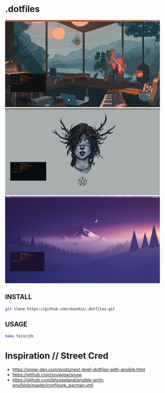 # .dotfiles
![](./assets/one.png)
![](./assets/two.png)
![](./assets/three.png)

## INSTALL
```bash
git clone https://github.com/skandix/.dotfiles.git
```

## USAGE
```bash
make to|sc|ds
```

# Inspiration // Street Cred
- https://snow-dev.com/posts/next-level-dotfiles-with-ansible.html
- https://github.com/snowiow/snow
- https://github.com/bhcopeland/ansible-arch-env/blob/master/configure_pacman.yml
